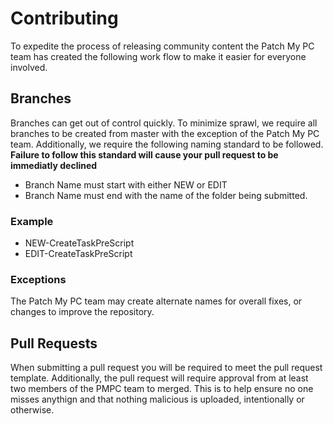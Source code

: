 # Contributing

To expedite the process of releasing community content the Patch My PC team has created the following work flow to make it easier for everyone involved.

## Branches

Branches can get out of control quickly. To minimize sprawl, we require all branches to be created from master with the exception of the Patch My PC team. Additionally, we require the following naming standard to be followed. **Failure to follow this standard will cause your pull request to be immediatly declined**

- Branch Name must start with either NEW or EDIT
- Branch Name must end with the name of the folder being submitted.

### Example

- NEW-CreateTaskPreScript
- EDIT-CreateTaskPreScript

### Exceptions

The Patch My PC team may create alternate names for overall fixes, or changes to improve the repository.

## Pull Requests

When submitting a pull request you will be required to meet the pull request template. Additionally, the pull request will require approval from at least two members of the PMPC team to merged. This is to help ensure no one misses anythign and that nothing malicious is uploaded, intentionally or otherwise.
